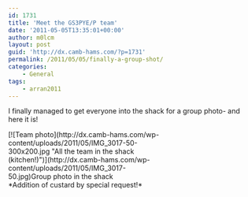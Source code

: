 ```yaml
---
id: 1731
title: 'Meet the GS3PYE/P team'
date: '2011-05-05T13:35:01+00:00'
author: m0lcm
layout: post
guid: 'http://dx.camb-hams.com/?p=1731'
permalink: /2011/05/05/finally-a-group-shot/
categories:
    - General
tags:
    - arran2011
---
```


I finally managed to get everyone into the shack for a group photo- and here it is!

<div class="wp-caption alignright" id="attachment_1732" style="width: 310px">[![Team photo](http://dx.camb-hams.com/wp-content/uploads/2011/05/IMG_3017-50-300x200.jpg "All the team in the shack (kitchen!)")](http://dx.camb-hams.com/wp-content/uploads/2011/05/IMG_3017-50.jpg)Group photo in the shack

</div>   
*Addition of custard by special request!*